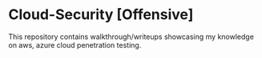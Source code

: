 # Cloud-Security [Offensive]
This repository contains walkthrough/writeups showcasing my knowledge on aws, azure cloud penetration testing.
